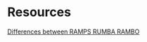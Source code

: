 # Resources


[Differences between RAMPS RUMBA RAMBO](https://hackaday.com/2013/09/06/3d-printering-electronics-boards/)

